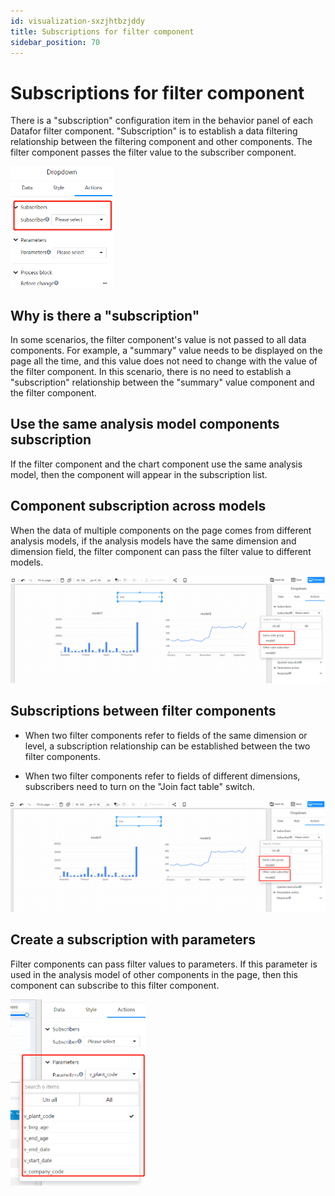 ```yaml
---
id: visualization-sxzjhtbzjddy
title: Subscriptions for filter component
sidebar_position: 70
---
```

# Subscriptions for filter component

There is a "subscription" configuration item in the behavior panel of each Datafor filter component. "Subscription" is to establish a data filtering relationship between the filtering component and other components. The filter component passes the filter value to the subscriber component.

<div align="left"><img src="../../../static/img/en/datafor/visualizer/image-20230112211245483.png" alt="image-20230112211245483"   width="33%"  /></div>


## Why is there a "subscription"

In some scenarios, the filter component's value is not passed to all data components. For example, a "summary" value needs to be displayed on the page all the time, and this value does not need to change with the value of the filter component. In this scenario, there is no need to establish a "subscription" relationship between the "summary" value component and the filter component.

## Use the same analysis model components subscription
If the filter component and the chart component use the same analysis model, then the component will appear in the subscription list.

## Component subscription across models

When the data of multiple components on the page comes from different analysis models, if the analysis models have the same dimension and dimension field, the filter component can pass the filter value to different models.

<div align="left"><img src="../../../static/img/en/datafor/visualizer/image-20230112211537148.png"   /></div>


## Subscriptions between filter components

- When two filter components refer to fields of the same dimension or level, a subscription relationship can be established between the two filter components.

- When two filter components refer to fields of different dimensions, subscribers need to turn on the "Join fact table" switch.

<div align="left"><img src="../../../static/img/en/datafor/visualizer/image-20230112211619564.png"    /></div>


## Create a subscription with parameters

Filter components can pass filter values to parameters. If this parameter is used in the analysis model of other components in the page, then this component can subscribe to this filter component.

<div align="left"><img src="../../../static/img/en/datafor/visualizer/image-20230112211937051.png" alt="image-20230112211937051"   width="43%"  /></div>
